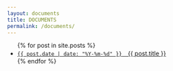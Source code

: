 ```yaml
---
layout: documents
title: DOCUMENTS
permalink: /documents/
---
```



<ul>
{% for post in site.posts %}
  <li>
    <a href="{{ site.baseurl }}{{ post.url }}"><code>{{ post.date | date: "%Y-%m-%d" }}</code>　{{ post.title }}</a>
  </li>
{% endfor %}
</ul>

